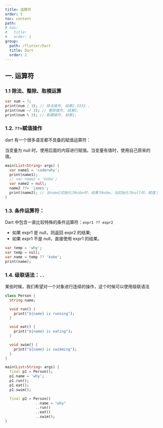 ```yaml
---
title: 运算符
order: 5
toc: content
path:
# nav:
#   title:
#   order: 1
group:
  path: /flutter/Dart
  title: Dart
  order: 2
---
```


## 一. 运算符

### 1.1 除法、整除、取模运算

```dart
var num = 7;
print(num / 3); // 除法操作, 结果2.3333..
print(num ~/ 3); // 整除操作, 结果2;
print(num % 3); // 取模操作, 结果1;
```

### 1.2. `??=`赋值操作

dart 有一个很多语言都不具备的赋值运算符：

当变量为 null 时，使用后面的内容进行赋值。当变量有值时，使用自己原来的值。

```dart
main(List<String> args) {
  var name1 = 'coderwhy';
  print(name1);
  // var name2 = 'kobe';
  var name2 = null;
  name2 ??= 'james';
  print(name2); // 当name2初始化为kobe时，结果为kobe，当初始化为null时，赋值了james
}
```

### 1.3. 条件运算符：

Dart 中包含一直比较特殊的条件运算符：`expr1 ?? expr2`

- 如果 expr1 是 null，则返回 expr2 的结果;
- 如果 expr1 不是 null，直接使用 expr1 的结果。

```dart
var temp = 'why';
var temp = null;
var name = temp ?? 'kobe';
print(name);
```

### 1.4. 级联语法：`..`

某些时候，我们希望对一个对象进行连续的操作，这个时候可以使用级联语法

```dart
class Person {
  String name;

  void run() {
    print("${name} is running");
  }

  void eat() {
    print("${name} is eating");
  }

  void swim() {
    print("${name} is swimming");
  }
}

main(List<String> args) {
  final p1 = Person();
  p1.name = 'why';
  p1.run();
  p1.eat();
  p1.swim();

  final p2 = Person()
              ..name = "why"
              ..run()
              ..eat()
              ..swim();
}
```
